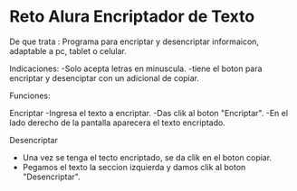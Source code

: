 <h1>Reto Alura Encriptador de Texto</h1>

De que trata : Programa para encriptar y desencriptar informaicon, adaptable a pc, tablet o celular.

Indicaciones: 
-Solo acepta letras en minuscula.
-tiene el boton para encriptar y desenciptar con un adicional de copiar.

Funciones: 

Encriptar 
-Ingresa el texto a encriptar.
-Das clik al boton "Encriptar".
-En el lado derecho de la pantalla aparecera el texto encriptado.

Desencriptar
- Una vez se tenga el tecto encriptado, se da clik en el boton copiar.
- Pegamos el texto la seccion izquierda y damos clik al boton "Desencriptar".
